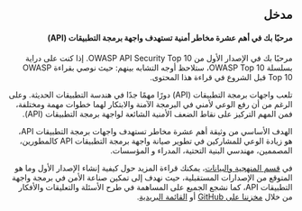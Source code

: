 <div dir="rtl" align='right'>


## مدخل


#### مرحبًا بك في أهم عشرة مخاطر أمنية تستهدف واجهة برمجة التطبيقات (API)

مرحبًا بك في الإصدار الأول من OWASP API Security Top 10. إذا كنت على دراية بسلسلة OWASP Top 10، ستلاحظ أوجه التشابه بينهم: حيث نوصي بقراءة OWASP Top 10 قبل الشروع في قراءة هذا المحتوى. 

تلعب واجهات برمجة التطبيقات (API) دورًا مهمًا جدًا في هندسة التطبيقات الحديثة. وعلى الرغم من أن رفع الوعي  لأمني في البرمجة الآمنة والابتكار لهما خطوات مهمة ومختلفة، فمن المهم التركيز على نقاط الضعف الأمنية  الشائعة لواجهة برمجة التطبيقات (API). 

الهدف الأساسي من وثيقة أهم عشرة مخاطر تستهدف واجهات برمجة التطبيقات API، هو زيادة الوعي للمشاركين في تطوير صيانة واجهة برمجة التطبيقات API كالمطورين، المصممين، مهندسي البنية التحتية، المدراء و المؤسسات. 

في [قسم المنهجية والبيانات][2]، يمكنك قراءة المزيد حول كيفية إنشاء الإصدار الأول وما هو المتوقع من الإصدارات المستقبلية، حيث نهدف إلى تمكين صناعة الأمن في برمجة واجهة التطبيقات API، كما نشجع الجميع على المساهمة في طرح الأسئلة والتعليقات والأفكار من خلال [مخزننا على GitHub][3] أو [القائمة البريدية][4]. 

[1]: https://www.owasp.org/index.php/OWASP_API_Security_Project
[2]: ./0xd0-about-data.md
[3]: https://github.com/OWASP/API-Security
[4]: https://groups.google.com/a/owasp.org/forum/#!forum/api-security-project


</div>
